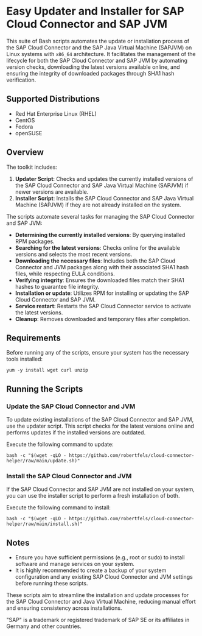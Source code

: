 # Easy Updater and Installer for SAP Cloud Connector and SAP JVM

This suite of Bash scripts automates the update or installation process of the SAP Cloud Connector and the SAP Java Virtual Machine (SAPJVM) on Linux systems with `x86_64` architecture. It facilitates the management of the lifecycle for both the SAP Cloud Connector and SAP JVM by automating version checks, downloading the latest versions available online, and ensuring the integrity of downloaded packages through SHA1 hash verification.

## Supported Distributions
- Red Hat Enterprise Linux (RHEL)
- CentOS
- Fedora
- openSUSE

## Overview

The toolkit includes:

1. **Updater Script**: Checks and updates the currently installed versions of the SAP Cloud Connector and SAP Java Virtual Machine (SAPJVM) if newer versions are available.
2. **Installer Script**: Installs the SAP Cloud Connector and SAP Java Virtual Machine (SAPJVM) if they are not already installed on the system.

The scripts automate several tasks for managing the SAP Cloud Connector and SAP JVM:

- **Determining the currently installed versions**: By querying installed RPM packages.
- **Searching for the latest versions**: Checks online for the available versions and selects the most recent versions.
- **Downloading the necessary files**: Includes both the SAP Cloud Connector and JVM packages along with their associated SHA1 hash files, while respecting EULA conditions.
- **Verifying integrity**: Ensures the downloaded files match their SHA1 hashes to guarantee file integrity.
- **Installation or update**: Utilizes RPM for installing or updating the SAP Cloud Connector and SAP JVM.
- **Service restart**: Restarts the SAP Cloud Connector service to activate the latest versions.
- **Cleanup**: Removes downloaded and temporary files after completion.

## Requirements

Before running any of the scripts, ensure your system has the necessary tools installed:

```shell
yum -y install wget curl unzip
```

## Running the Scripts

### Update the SAP Cloud Connector and JVM

To update existing installations of the SAP Cloud Connector and SAP JVM, use the updater script. This script checks for the latest versions online and performs updates if the installed versions are outdated.

Execute the following command to update:

```shell
bash -c "$(wget -qLO - https://github.com/robertfels/cloud-connector-helper/raw/main/update.sh)"
```

### Install the SAP Cloud Connector and JVM

If the SAP Cloud Connector and SAP JVM are not installed on your system, you can use the installer script to perform a fresh installation of both.

Execute the following command to install:

```shell
bash -c "$(wget -qLO - https://github.com/robertfels/cloud-connector-helper/raw/main/install.sh)"
```

## Notes

- Ensure you have sufficient permissions (e.g., root or sudo) to install software and manage services on your system.
- It is highly recommended to create a backup of your system configuration and any existing SAP Cloud Connector and JVM settings before running these scripts.

These scripts aim to streamline the installation and update processes for the SAP Cloud Connector and Java Virtual Machine, reducing manual effort and ensuring consistency across installations.

"SAP" is a trademark or registered trademark of SAP SE or its affiliates in Germany and other countries.
